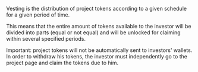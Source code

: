 Vesting is the distribution of project tokens according to a given schedule for a given period of time.

This means that the entire amount of tokens available to the investor will be divided into parts (equal or not equal) and will be unlocked for claiming within several specified periods.

Important: project tokens will not be automatically sent to investors' wallets. In order to withdraw his tokens, the investor must independently go to the project page and claim the tokens due to him.
